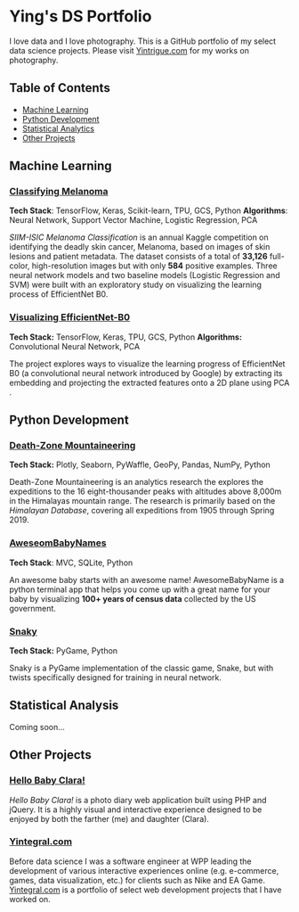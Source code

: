# Ying's DS Portfolio

I love data and I love photography. This is a GitHub portfolio of my select data science projects. Please visit [Yintrigue.com](https://yintrigue.com/) for my works on photography.

## Table of Contents

- [Machine Learning](#machine_learning)
- [Python Development](#python_dev)
- [Statistical Analytics](#statistical_analysis)
- [Other Projects](#others)

<a name="machine_learning"></a>

## Machine Learning

### [Classifying Melanoma](./melanoma)  
**Tech Stack**: TensorFlow, Keras, Scikit-learn, TPU, GCS, Python
**Algorithms**:  Neural Network, Support Vector Machine, Logistic Regression, PCA

*SIIM-ISIC Melanoma Classification* is an annual Kaggle competition on identifying the deadly skin cancer, Melanoma, based on images of skin lesions and patient metadata. The dataset consists of a total of **33,126** full-color, high-resolution images but with only **584** positive examples. Three neural network models and two baseline models (Logistic Regression and SVM) were built with an exploratory study on visualizing the learning process of EfficientNet B0.

### [Visualizing EfficientNet-B0](./visualizing_neural_net)

**Tech Stack:** TensorFlow, Keras, TPU, GCS, Python
**Algorithms:** Convolutional Neural Network, PCA

The project explores ways to visualize the learning progress of EfficientNet B0 (a convolutional neural network introduced by Google) by extracting its embedding and projecting the extracted features onto a 2D plane using PCA .

<a name="python_dev"></a>

## Python Development

### [Death-Zone Mountaineering](./himalayan_db)

**Tech Stack:** Plotly, Seaborn, PyWaffle, GeoPy, Pandas, NumPy, Python

Death-Zone Mountaineering is an analytics research the explores the expeditions to the 16 eight-thousander peaks with altitudes above 8,000m in the Himalayas mountain range. The research is primarily based on the *Himalayan Database*, covering all expeditions from 1905 through Spring 2019.

### [AweseomBabyNames](./awesome_baby_names)

**Tech Stack**: MVC, SQLite, Python

An awesome baby starts with an awesome name! AwesomeBabyName is a python terminal app that helps you come up with a great name for your baby by visualizing **100+ years of census data** collected by the US government.

### [Snaky](.snaky/)

**Tech Stack:** PyGame, Python

Snaky is a PyGame implementation of the classic game, Snake, but with twists specifically designed for training in neural network. 

<a name="statistical_analysis"></a>

## Statistical Analysis

  Coming soon...

<a name="others"></a>

## Other Projects

### [Hello Baby Clara!](./hello_baby_clara)

*Hello Baby Clara!* is a photo diary web application built using PHP and jQuery. It is a highly visual and interactive experience designed to be enjoyed by both the farther (me) and daughter (Clara).

### [Yintegral.com](https://yintegral.com/)

Before data science I was a software engineer at WPP leading the development of various interactive experiences online (e.g. e-commerce, games, data visualization, etc.) for clients such as Nike and EA Game. [Yintegral.com](https://yintegral.com/) is a portfolio of select web development projects that I have worked on.